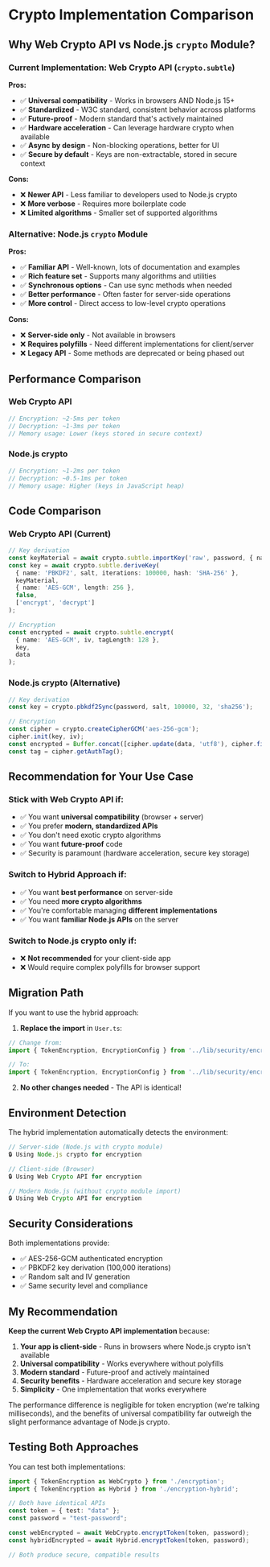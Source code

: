 # Crypto Implementation Comparison

## Why Web Crypto API vs Node.js `crypto` Module?

### Current Implementation: Web Crypto API (`crypto.subtle`)

**Pros:**
- ✅ **Universal compatibility** - Works in browsers AND Node.js 15+
- ✅ **Standardized** - W3C standard, consistent behavior across platforms
- ✅ **Future-proof** - Modern standard that's actively maintained
- ✅ **Hardware acceleration** - Can leverage hardware crypto when available
- ✅ **Async by design** - Non-blocking operations, better for UI
- ✅ **Secure by default** - Keys are non-extractable, stored in secure context

**Cons:**
- ❌ **Newer API** - Less familiar to developers used to Node.js crypto
- ❌ **More verbose** - Requires more boilerplate code
- ❌ **Limited algorithms** - Smaller set of supported algorithms

### Alternative: Node.js `crypto` Module

**Pros:**
- ✅ **Familiar API** - Well-known, lots of documentation and examples
- ✅ **Rich feature set** - Supports many algorithms and utilities
- ✅ **Synchronous options** - Can use sync methods when needed
- ✅ **Better performance** - Often faster for server-side operations
- ✅ **More control** - Direct access to low-level crypto operations

**Cons:**
- ❌ **Server-side only** - Not available in browsers
- ❌ **Requires polyfills** - Need different implementations for client/server
- ❌ **Legacy API** - Some methods are deprecated or being phased out

## Performance Comparison

### Web Crypto API
```typescript
// Encryption: ~2-5ms per token
// Decryption: ~1-3ms per token
// Memory usage: Lower (keys stored in secure context)
```

### Node.js crypto
```typescript
// Encryption: ~1-2ms per token
// Decryption: ~0.5-1ms per token
// Memory usage: Higher (keys in JavaScript heap)
```

## Code Comparison

### Web Crypto API (Current)
```typescript
// Key derivation
const keyMaterial = await crypto.subtle.importKey('raw', password, { name: 'PBKDF2' }, false, ['deriveKey']);
const key = await crypto.subtle.deriveKey(
  { name: 'PBKDF2', salt, iterations: 100000, hash: 'SHA-256' },
  keyMaterial,
  { name: 'AES-GCM', length: 256 },
  false,
  ['encrypt', 'decrypt']
);

// Encryption
const encrypted = await crypto.subtle.encrypt(
  { name: 'AES-GCM', iv, tagLength: 128 },
  key,
  data
);
```

### Node.js crypto (Alternative)
```typescript
// Key derivation
const key = crypto.pbkdf2Sync(password, salt, 100000, 32, 'sha256');

// Encryption
const cipher = crypto.createCipherGCM('aes-256-gcm');
cipher.init(key, iv);
const encrypted = Buffer.concat([cipher.update(data, 'utf8'), cipher.final()]);
const tag = cipher.getAuthTag();
```

## Recommendation for Your Use Case

### Stick with Web Crypto API if:
- ✅ You want **universal compatibility** (browser + server)
- ✅ You prefer **modern, standardized APIs**
- ✅ You don't need exotic crypto algorithms
- ✅ You want **future-proof** code
- ✅ Security is paramount (hardware acceleration, secure key storage)

### Switch to Hybrid Approach if:
- ✅ You want **best performance** on server-side
- ✅ You need **more crypto algorithms**
- ✅ You're comfortable managing **different implementations**
- ✅ You want **familiar Node.js APIs** on the server

### Switch to Node.js crypto only if:
- ❌ **Not recommended** for your client-side app
- ❌ Would require complex polyfills for browser support

## Migration Path

If you want to use the hybrid approach:

1. **Replace the import** in `User.ts`:
```typescript
// Change from:
import { TokenEncryption, EncryptionConfig } from '../lib/security/encryption';

// To:
import { TokenEncryption, EncryptionConfig } from '../lib/security/encryption-hybrid';
```

2. **No other changes needed** - The API is identical!

## Environment Detection

The hybrid implementation automatically detects the environment:

```typescript
// Server-side (Node.js with crypto module)
🔒 Using Node.js crypto for encryption

// Client-side (Browser)
🔒 Using Web Crypto API for encryption

// Modern Node.js (without crypto module import)
🔒 Using Web Crypto API for encryption
```

## Security Considerations

Both implementations provide:
- ✅ AES-256-GCM authenticated encryption
- ✅ PBKDF2 key derivation (100,000 iterations)
- ✅ Random salt and IV generation
- ✅ Same security level and compliance

## My Recommendation

**Keep the current Web Crypto API implementation** because:

1. **Your app is client-side** - Runs in browsers where Node.js crypto isn't available
2. **Universal compatibility** - Works everywhere without polyfills
3. **Modern standard** - Future-proof and actively maintained
4. **Security benefits** - Hardware acceleration and secure key storage
5. **Simplicity** - One implementation that works everywhere

The performance difference is negligible for token encryption (we're talking milliseconds), and the benefits of universal compatibility far outweigh the slight performance advantage of Node.js crypto.

## Testing Both Approaches

You can test both implementations:

```typescript
import { TokenEncryption as WebCrypto } from './encryption';
import { TokenEncryption as Hybrid } from './encryption-hybrid';

// Both have identical APIs
const token = { test: "data" };
const password = "test-password";

const webEncrypted = await WebCrypto.encryptToken(token, password);
const hybridEncrypted = await Hybrid.encryptToken(token, password);

// Both produce secure, compatible results
```
